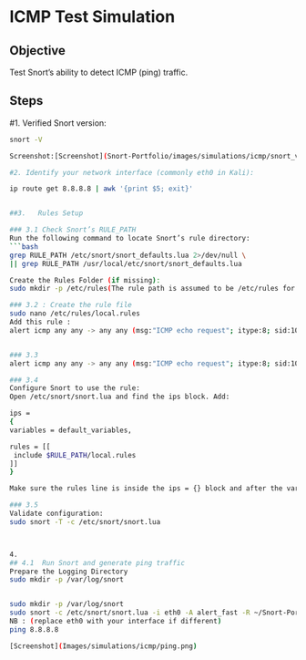 # ICMP Test Simulation

## Objective
Test Snort’s ability to detect ICMP (ping) traffic.

## Steps
#1. Verified Snort version:
   ```bash
   snort -V

Screenshot:[Screenshot](Snort-Portfolio/images/simulations/icmp/snort_version.png)

#2. Identify your network interface (commonly eth0 in Kali):

   ip route get 8.8.8.8 | awk '{print $5; exit}'


##3.   Rules Setup

### 3.1 Check Snort’s RULE_PATH
Run the following command to locate Snort’s rule directory:
```bash
grep RULE_PATH /etc/snort/snort_defaults.lua 2>/dev/null \
|| grep RULE_PATH /usr/local/etc/snort/snort_defaults.lua

Create the Rules Folder (if missing):
  sudo mkdir -p /etc/rules(The rule path is assumed to be /etc/rules for everyone in this case)

### 3.2 : Create the rule file 
sudo nano /etc/rules/local.rules
 Add this rule :
alert icmp any any -> any any (msg:"ICMP echo request"; itype:8; sid:1000001; rev:1;)


### 3.3
alert icmp any any -> any any (msg:"ICMP echo request"; itype:8; sid:1000001; rev:1;)

### 3.4
Configure Snort to use the rule:
Open /etc/snort/snort.lua and find the ips block. Add: 

ips =
{
  variables = default_variables,

  rules = [[
    include $RULE_PATH/local.rules
  ]]
}

Make sure the rules line is inside the ips = {} block and after the variables.

### 3.5 
Validate configuration:
sudo snort -T -c /etc/snort/snort.lua



4. 
## 4.1  Run Snort and generate ping traffic
Prepare the Logging Directory
sudo mkdir -p /var/log/snort


sudo mkdir -p /var/log/snort
sudo snort -c /etc/snort/snort.lua -i eth0 -A alert_fast -R ~/Snort-Portfolio/local.rules
NB : (replace eth0 with your interface if different)
ping 8.8.8.8

   [Screenshot](Images/simulations/icmp/ping.png)


